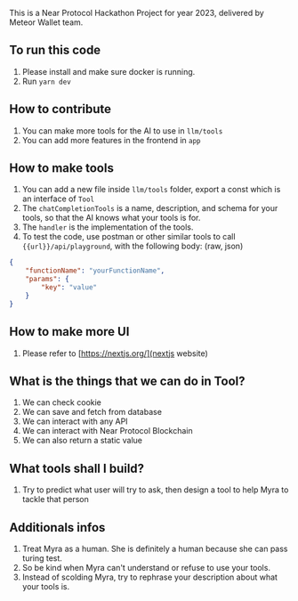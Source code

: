 This is a Near Protocol Hackathon Project for year 2023, delivered by Meteor Wallet team.

## To run this code

1. Please install and make sure docker is running.
2. Run `yarn dev`

## How to contribute

1. You can make more tools for the AI to use in `llm/tools`
2. You can add more features in the frontend in `app`

## How to make tools

1. You can add a new file inside `llm/tools` folder, export a const which is an interface of `Tool`
2. The `chatCompletionTools` is a name, description, and schema for your tools, so that the AI knows what your tools is for.
3. The `handler` is the implementation of the tools.
4. To test the code, use postman or other similar tools to call `{{url}}/api/playground`, with the following body: (raw, json)

```json
{
    "functionName": "yourFunctionName",
    "params": {
        "key": "value"
    }
}
```

## How to make more UI

1. Please refer to [https://nextjs.org/](nextjs website)

## What is the things that we can do in Tool?

1. We can check cookie
2. We can save and fetch from database
3. We can interact with any API
4. We can interact with Near Protocol Blockchain
5. We can also return a static value

## What tools shall I build?

1. Try to predict what user will try to ask, then design a tool to help Myra to tackle that person

## Additionals infos

1. Treat Myra as a human. She is definitely a human because she can pass turing test.
2. So be kind when Myra can't understand or refuse to use your tools.
3. Instead of scolding Myra, try to rephrase your description about what your tools is.
